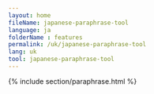 ```yaml
---
layout: home
fileName: japanese-paraphrase-tool
language: ja
folderName : features
permalink: /uk/japanese-paraphrase-tool
lang: uk
tool: japanese-paraphrase-tool
---
```

{% include section/paraphrase.html %}